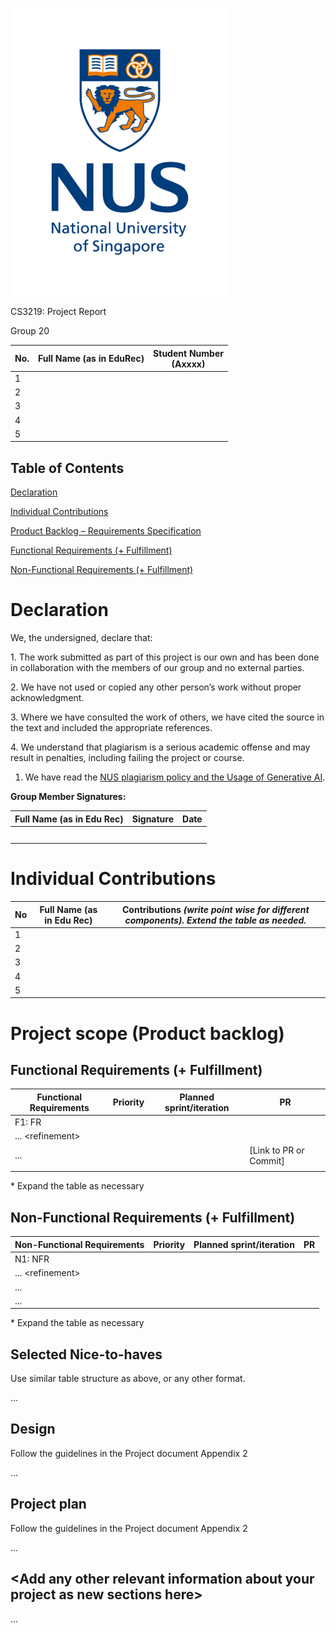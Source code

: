 ![NUS logo](nuslogo.png)

CS3219: Project Report

Group 20

| **No.** | **Full Name (as in EduRec)** | **Student Number** <br>**(Axxxx)** |
| ------- | ---------------------------- | ---------------------------------- |
| 1       |                              |                                    |
| 2       |                              |                                    |
| 3       |                              |                                    |
| 4       |                              |                                    |
| 5       |                              |                                    |

## Table of Contents

[Declaration](#declaration)

[Individual Contributions](#individual-contributions)

[Product Backlog – Requirements Specification](#project-scope-product-backlog)

[Functional Requirements (+ Fulfillment)](#functional-requirements--fulfillment)

[Non-Functional Requirements (+ Fulfillment)](#non-functional-requirements--fulfillment)

# Declaration

We, the undersigned, declare that:

1\. The work submitted as part of this project is our own and has been done in collaboration with the members of our group and no external parties.

2\. We have not used or copied any other person’s work without proper acknowledgment.

3\. Where we have consulted the work of others, we have cited the source in the text and included the appropriate references.

4\. We understand that plagiarism is a serious academic offense and may result in penalties, including failing the project or course.

1. We have read the [NUS plagiarism policy and the Usage of Generative AI](https://www.comp.nus.edu.sg/cug/plagiarism/).

**Group Member Signatures:**

| **Full Name (as in Edu Rec)** | Signature | Date |
| ----------------------------- | --------- | ---- |
|                               |           |      |
|                               |           |      |
|                               |           |      |
|                               |           |      |
|                               |           |      |

# Individual Contributions

| **No** | **Full Name (as in Edu Rec)** | **Contributions _(write point wise for different components). Extend the table as needed._** |
| ------ | ----------------------------- | -------------------------------------------------------------------------------------------- |
| 1      |                               |                                                                                              |
| 2      |                               |                                                                                              |
| 3      |                               |                                                                                              |
| 4      |                               |                                                                                              |
| 5      |                               |                                                                                              |

# Project scope (Product backlog)

## Functional Requirements (+ Fulfillment)

| **Functional Requirements** | **Priority** | **Planned sprint/iteration** | **PR**                   |
| --------------------------- | ------------ | ---------------------------- | ------------------------ |
| F1: FR                      |              |                              |                          |
| ... &lt;refinement&gt;      |              |                              |                          |
| ...                         |              |                              | \[Link to PR or Commit\] |
|                             |              |                              |                          |

\* Expand the table as necessary

## Non-Functional Requirements (+ Fulfillment)

| **Non-Functional Requirements** | **Priority** | **Planned sprint/iteration** | **PR** |
| ------------------------------- | ------------ | ---------------------------- | ------ |
| N1: NFR                         |              |                              |        |
| ... &lt;refinement&gt;          |              |                              |        |
| ...                             |              |                              |        |
| ...                             |              |                              |        |

\* Expand the table as necessary

## Selected Nice-to-haves

Use similar table structure as above, or any other format.

...

## Design

Follow the guidelines in the Project document Appendix 2

...

## Project plan

Follow the guidelines in the Project document Appendix 2

...

## &lt;Add any other relevant information about your project as new sections here&gt;

...
